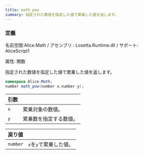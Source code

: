 ```yaml
---
title: math_pow
summary: 指定された数値を指定した値で累乗した値を返します。
---
```


### 定義
名前空間:Alice.Math / アセンブリ : Losetta.Runtime.dll / サポート: AliceScript1

属性: 関数

指定された数値を指定した値で累乗した値を返します。

```cs title="AliceScript"
namespace Alice.Math;
number math_pow(number x,number y);
```

|引数| |
|-|-|
|`x`|累乗対象の数値。|
|`y`|累乗数を指定する数値。|

|戻り値| |
|-|-|
|`number`|`x`を`y`で累乗した値。|
